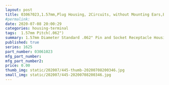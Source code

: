 ```yaml
---
layout: post
title: 03067023,1.57mm,Plug Housing, 2Circuits, without Mounting Ears,Black
#permalink: 
date: 2020-07-08 20:00:29
categories: housing-terminal
tags:  1.57mm Pitch(.062")
summary: 1.57mm Diameter Standard .062" Pin and Socket Receptacle Housing, 2 Circuits, without Mounting Ears, Black
published: true 
series: 1625
part_number: 03061023
mfg_part_number: 
mfg_part_number2: 
price: 0.00
thumb_img: static/202007/445-thumb-20200708200346.jpg
small_img: static/202007/445-20200708200346.jpg
---
```



